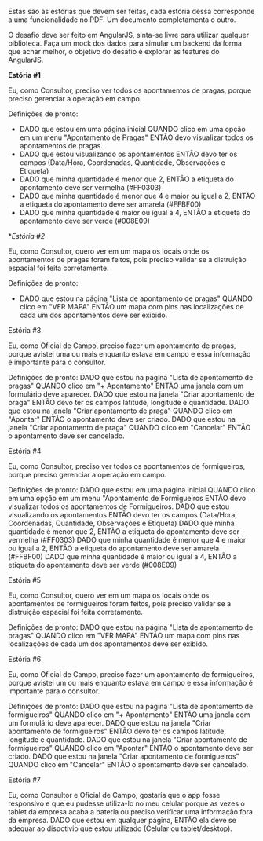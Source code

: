 Estas são as estórias que devem ser feitas, cada estória dessa corresponde a uma funcionalidade no PDF. Um documento completamenta o outro.

O desafio deve ser feito em AngularJS, sinta-se livre para utilizar qualquer biblioteca. Faça um mock dos dados para simular um backend da forma que achar melhor, o objetivo do desafio é explorar as features do AngularJS.

**Estória #1**

Eu, como Consultor, preciso ver todos os apontamentos de pragas, porque preciso gerenciar a operação em campo.
	
Definições de pronto:
- DADO que estou em uma página inicial QUANDO clico em uma opção em um menu "Apontamento de Pragas" ENTÃO devo visualizar todos os apontamentos de pragas.
- DADO que estou visualizando os apontamentos ENTÃO devo ter os campos (Data/Hora, Coordenadas, Quantidade, Observações e Etiqueta)
- DADO que minha quantidade é menor que 2, ENTÃO a etiqueta do apontamento deve ser vermelha (#FF0303)
- DADO que minha quantidade é menor que 4 e maior ou igual a 2, ENTÃO a etiqueta do apontamento deve ser amarela (#FFBF00)
- DADO que minha quantidade é maior ou igual a 4, ENTÃO a etiqueta do apontamento deve ser verde (#008E09)

**Estória #2*

Eu, como Consultor, quero ver em um mapa os locais onde os apontamentos de pragas foram feitos, pois preciso validar se a distruição espacial foi feita corretamente.

Definições de pronto:
- DADO que estou na página "Lista de apontamento de pragas" QUANDO clico em "VER MAPA" ENTÃO um mapa com pins nas localizações de cada um dos apontamentos deve ser exibido.


Estória #3

Eu, como Oficial de Campo, preciso fazer um apontamento de pragas, porque avistei uma ou mais enquanto estava em campo e essa informação é importante para o consultor.

Definições de pronto:
	DADO que estou na página "Lista de apontamento de pragas" QUANDO clico em "+ Apontamento" ENTÃO uma janela com um formulário deve aparecer.
	DADO que estou na janela "Criar apontamento de praga" ENTÃO devo ter os campos latitude, longitude e quantidade.
	DADO que estou na janela "Criar apontamento de praga" QUANDO clico em "Apontar" ENTÃO o apontamento deve ser criado.
	DADO que estou na janela "Criar apontamento de praga" QUANDO clico em "Cancelar" ENTÃO o apontamento deve ser cancelado.


Estória #4

Eu, como Consultor, preciso ver todos os apontamentos de formigueiros, porque preciso gerenciar a operação em campo.

Definições de pronto:
	DADO que estou em uma página inicial QUANDO clico em uma opção em um menu "Apontamento de Formigueiros ENTÃO devo visualizar todos os apontamentos de Formigueiros.
	DADO que estou visualizando os apontamentos ENTÃO devo ter os campos (Data/Hora, Coordenadas, Quantidade, Observações e Etiqueta)
	DADO que minha quantidade é menor que 2, ENTÃO a etiqueta do apontamento deve ser vermelha (#FF0303)
	DADO que minha quantidade é menor que 4 e maior ou igual a 2, ENTÃO a etiqueta do apontamento deve ser amarela (#FFBF00)
	DADO que minha quantidade é maior ou igual a 4, ENTÃO a etiqueta do apontamento deve ser verde (#008E09)


Estória #5

Eu, como Consultor, quero ver em um mapa os locais onde os apontamentos de formigueiros foram feitos, pois preciso validar se a distruição espacial foi feita corretamente.

Definições de pronto:
	DADO que estou na página "Lista de apontamento de pragas" QUANDO clico em "VER MAPA" ENTÃO um mapa com pins nas localizações de cada um dos apontamentos deve ser exibido.


Estória #6

Eu, como Oficial de Campo, preciso fazer um apontamento de formigueiros, porque avistei um ou mais enquanto estava em campo e essa informação é importante para o consultor.

Definições de pronto:
	DADO que estou na página "Lista de apontamento de formigueiros" QUANDO clico em "+ Apontamento" ENTÃO uma janela com um formulário deve aparecer.
	DADO que estou na janela "Criar apontamento de formigueiros" ENTÃO devo ter os campos latitude, longitude e quantidade.
	DADO que estou na janela "Criar apontamento de formigueiros" QUANDO clico em "Apontar" ENTÃO o apontamento deve ser criado.
	DADO que estou na janela "Criar apontamento de formigueiros" QUANDO clico em "Cancelar" ENTÃO o apontamento deve ser cancelado.


Estória #7

Eu, como Consultor e Oficial de Campo, gostaria que o app fosse responsivo e que eu pudesse utiliza-lo no meu celular porque as vezes o tablet da empresa acaba a bateria ou preciso verificar uma informação fora da empresa.
	DADO que estou em qualquer página, ENTÃO ela deve se adequar ao dispotivio que estou utilizado (Celular ou tablet/desktop).
 